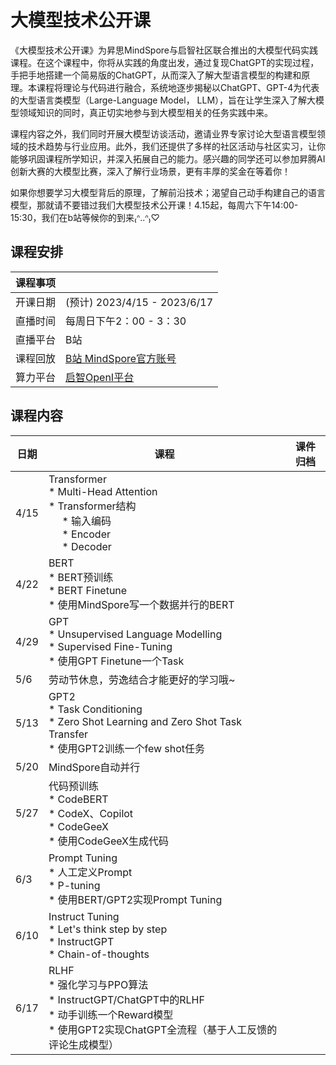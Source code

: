 # 大模型技术公开课

《大模型技术公开课》为昇思MindSpore与启智社区联合推出的大模型代码实践课程。在这个课程中，你将从实践的角度出发，通过复现ChatGPT的实现过程，手把手地搭建一个简易版的ChatGPT，从而深入了解大型语言模型的构建和原理。本课程将理论与代码进行融合，系统地逐步揭秘以ChatGPT、GPT-4为代表的大型语言类模型（Large-Language Model， LLM），旨在让学生深入了解大模型领域知识的同时，真正切实地参与到大模型相关的任务实践中来。

课程内容之外，我们同时开展大模型访谈活动，邀请业界专家讨论大型语言模型领域的技术趋势与行业应用。此外，我们还提供了多样的社区活动与社区实习，让你能够巩固课程所学知识，并深入拓展自己的能力。感兴趣的同学还可以参加昇腾AI创新大赛的大模型比赛，深入了解行业场景，更有丰厚的奖金在等着你！

如果你想要学习大模型背后的原理，了解前沿技术；渴望自己动手构建自己的语言模型，那就请不要错过我们大模型技术公开课！4.15起，每周六下午14:00-15:30，我们在b站等候你的到来₍ᐢ..ᐢ₎♡

## 课程安排

| 课程事项 |  |
|----------|----------|
| 开课日期 | (预计) 2023/4/15 - 2023/6/17|
| 直播时间 | 每周日下午2：00 - 3：30 |
| 直播平台 | B站 |
| 课程回放 | [B站 MindSpore官方账号](https://space.bilibili.com/526894060) |
| 算力平台 | [启智OpenI平台](https://openi.pcl.ac.cn/) |


## 课程内容

| 日期 | 课程 | 课件归档 |
|----------|----------|----------|
| 4/15 | Transformer<br> * Multi-Head Attention<br> * Transformer结构<br>&nbsp;&nbsp;&nbsp;&nbsp; * 输入编码 <br> &nbsp;&nbsp;&nbsp;&nbsp; * Encoder <br> &nbsp;&nbsp;&nbsp;&nbsp; * Decoder <br> |  |
| 4/22 | BERT<br> * BERT预训练<br> * BERT Finetune<br> * 使用MindSpore写一个数据并行的BERT<br> |  |
| 4/29 | GPT<br> * Unsupervised Language Modelling<br> * Supervised Fine-Tuning<br> * 使用GPT Finetune一个Task<br> |  |
| 5/6 | 劳动节休息，劳逸结合才能更好的学习哦~ |  |
| 5/13 | GPT2<br> * Task Conditioning<br> * Zero Shot Learning and Zero Shot Task Transfer<br> * 使用GPT2训练一个few shot任务<br> |  |
| 5/20 | MindSpore自动并行 |  |
| 5/27 | 代码预训练<br> * CodeBERT<br> * CodeX、Copilot<br> * CodeGeeX<br> * 使用CodeGeeX生成代码<br> |  |
| 6/3 | Prompt Tuning<br> * 人工定义Prompt<br> * P-tuning<br> * 使用BERT/GPT2实现Prompt Tuning<br> |  |
| 6/10 | Instruct Tuning<br> * Let's think step by step<br> * InstructGPT<br> * Chain-of-thoughts<br> |  |
| 6/17 | RLHF<br> * 强化学习与PPO算法<br> * InstructGPT/ChatGPT中的RLHF<br> * 动手训练一个Reward模型<br> * 使用GPT2实现ChatGPT全流程（基于人工反馈的评论生成模型）<br>|  |

